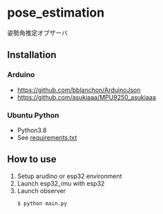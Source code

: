 # pose_estimation  

姿勢角推定オブザーバ

## Installation

### Arduino
- https://github.com/bblanchon/ArduinoJson
- https://github.com/asukiaaa/MPU9250_asukiaaa

### Ubuntu Python
- Python3.8
- See [requirements.txt](requirements.txt)

## How to use

1. Setup arudino or esp32 environment
2. Launch esp32_imu with esp32
3. Launch observer
   ```
   $ python main.py
   ```

